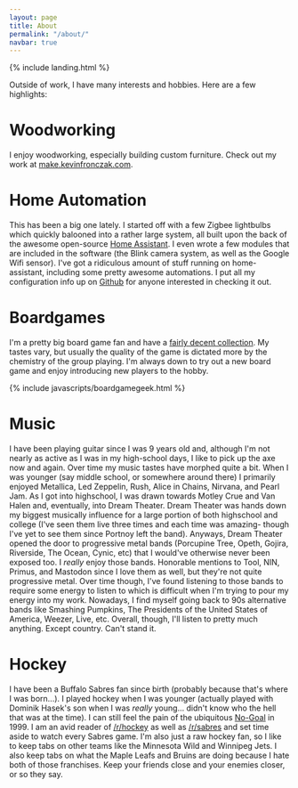 ```yaml
---
layout: page
title: About
permalink: "/about/"
navbar: true
---
```

{% include landing.html %}

Outside of work, I have many interests and hobbies.  Here are a few highlights:

# Woodworking

I enjoy woodworking, especially building custom furniture.  Check out my work at [make.kevinfronczak.com](http://make.kevinfronczak.com).

# Home Automation

This has been a big one lately.  I started off with a few Zigbee lightbulbs which quickly balooned into a rather large system, all built upon the back of the awesome open-source [Home Assistant](http://home-assistant.io).  I even wrote a few modules that are included in the software (the Blink camera system, as well as the Google Wifi sensor).  I've got a ridiculous amount of stuff running on home-assistant, including some pretty awesome automations.  I put all my configuration info up on [Github](http://github.com/fronzbot/githass) for anyone interested in checking it out.

# Boardgames

I'm a pretty big board game fan and have a [fairly decent collection](https://boardgamegeek.com/collection/user/fronzbot?sort=rating&sortdir=desc&rankobjecttype=subtype&rankobjectid=1&columns=title%7Cstatus%7Cversion%7Crating%7Cbggrating%7Cplays%7Ccomment%7Ccommands&geekranks=Board+Game+Rank&own=1&objecttype=thing&ff=1&subtype=boardgame).  My tastes vary, but usually the quality of the game is dictated more by the chemistry of the group playing.  I'm always down to try out a new board game and enjoy introducing new players to the hobby.

{% include javascripts/boardgamegeek.html %}

# Music

I have been playing guitar since I was 9 years old and, although I'm not nearly as active as I was in my high-school days, I like to pick up the axe now and again.  Over time my music tastes have morphed quite a bit.  When I was younger (say middle school, or somewhere around there) I primarily enjoyed Metallica, Led Zeppelin, Rush, Alice in Chains, Nirvana, and Pearl Jam.  As I got into highschool, I was drawn towards Motley Crue and Van Halen and, eventually, into Dream Theater.  Dream Theater was hands down my biggest musically influence for a large portion of both highschool and college (I've seen them live three times and each time was amazing- though I've yet to see them since Portnoy left the band).  Anyways, Dream Theater opened the door to progressive metal bands (Porcupine Tree, Opeth, Gojira, Riverside, The Ocean, Cynic, etc) that I would've otherwise never been exposed too.  I *really* enjoy those bands.  Honorable mentions to Tool, NIN, Primus, and Mastodon since I love them as well, but they're not quite progressive metal.  Over time though, I've found listening to those bands to require some energy to listen to which is difficult when I'm trying to pour my energy into my work.  Nowadays, I find myself going back to 90s alternative bands like Smashing Pumpkins, The Presidents of the United States of America, Weezer, Live, etc.  Overall, though, I'll listen to pretty much anything.  Except country.  Can't stand it.

# Hockey

I have been a Buffalo Sabres fan since birth (probably because that's where I was born...).  I played hockey when I was younger (actually played with Dominik Hasek's son when I was *really* young... didn't know who the hell that was at the time).  I can still feel the pain of the ubiquitous [No-Goal](https://www.youtube.com/watch?v=mRoN0-dFetk) in 1999.  I am an avid reader of [/r/hockey](http://reddit.com/r/hockey) as well as [/r/sabres](http://reddit.com/r/sabres) and set time aside to watch every Sabres game.  I'm also just a raw hockey fan, so I like to keep tabs on other teams like the Minnesota Wild and Winnipeg Jets.  I also keep tabs on what the Maple Leafs and Bruins are doing because I hate both of those franchises.  Keep your friends close and your enemies closer, or so they say.


